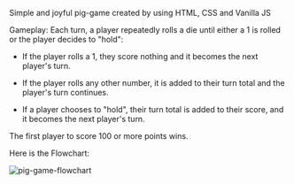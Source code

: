 Simple and joyful pig-game created by using HTML, CSS and Vanilla JS

Gameplay:
Each turn, a player repeatedly rolls a die until either a 1 is rolled or the player decides to "hold":

- If the player rolls a 1, they score nothing and it becomes the next player's turn.

- If the player rolls any other number, it is added to their turn total and the player's turn continues.

- If a player chooses to "hold", their turn total is added to their score, and it becomes the next player's turn.

The first player to score 100 or more points wins.


Here is the Flowchart:

![pig-game-flowchart](https://user-images.githubusercontent.com/69854735/193399208-3927f1e2-f2ff-4628-b888-6bf57d3806f0.png)
